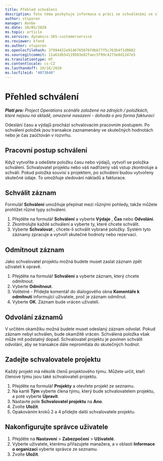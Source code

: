 ```yaml
---
title: Přehled schválení
description: Toto téma poskytuje informace o práci se schváleními ve službě Project Operations.
author: stsporen
manager: Annbe
ms.date: 10/05/2020
ms.topic: article
ms.service: dynamics-365-customerservice
ms.reviewer: kfend
ms.author: stsporen
ms.openlocfilehash: 37994422e9146765076fdbb77f5c763b4f1d0802
ms.sourcegitcommit: 11a61db54119503e82faec5f99c4273e8d1247e5
ms.translationtype: HT
ms.contentlocale: cs-CZ
ms.lasthandoff: 10/16/2020
ms.locfileid: "4073640"
---
```

# <a name="approvals-overview"></a>Přehled schválení

_**Platí pro:** Project Operations scénáře založené na zdrojích / položkách, které nejsou na skladě, omezené nasazení - dohoda o pro forma fakturaci_

Odeslání času a výdajů prochází schvalovacím pracovním postupem. Po schválení položek jsou transakce zaznamenány ve skutečných hodnotách nebo je čas zaúčtován v rozvrhu.

## <a name="approvals-workflow"></a>Pracovní postup schválení
Když vytvoříte a odešlete položku času nebo výdajů, vytvoří se položka schválení. Schvalovatel projektu nebo váš nadřízený váš vstup zkontroluje a schválí. Pokud položka souvisí s projektem, po schválení budou vytvořeny skutečné údaje. To umožňuje sledování nákladů a fakturace. 

## <a name="approve-an-entry"></a>Schválit záznam
Formulář **Schválení** umožňuje přepínat mezi různými pohledy, takže můžete prohlížet různé typy schválení.
  
1. Přejděte na formulář **Schválení** a vyberte **Výdaje** , **Čas** nebo **Odvolání**.
2. Zkontrolujte každé schválení a vyberte ty, které chcete schválit.
3. Vyberte **Schvalovat** , chcete-li schválit vybrané položky.
Systém tyto záznamy zpracuje a vytvoří skutečné hodnoty nebo rezervaci.

## <a name="reject-an-entry"></a>Odmítnout záznam
Jako schvalovatel projektu možná budete muset zaslat záznam zpět uživateli k opravě.
  
1. Přejděte na formulář **Schválení** a vyberte záznam, který chcete odmítnout. 
2. Vyberte **Odmítnout**.
3. Volitelné - Přidejte komentář do dialogového okna **Komentáře k odmítnutí** informující uživatele, proč je záznam odmítnut.
4. Vyberte **OK**. Záznam bude vrácen uživateli.
  
## <a name="recall-entries"></a>Odvolání záznamů
V určitém okamžiku možná budete muset odeslaný záznam odvolat. Pokud záznam nebyl schválen, bude okamžitě vrácen. Schválená položka však může mít podstatný dopad. Schvalovatel projektu je povinen schválit odvolání, aby se transakce dále nepromítala do skutečných hodnot.

## <a name="specify-project-approvers"></a>Zadejte schvalovatele projektu
Každý projekt má několik členů projektového týmu. Můžete určit, kteří členové týmu jsou také schvalovateli projektu.

1. Přejděte na formulář **Projekty** a otevřete projekt ze seznamu.
2. Na kartě **Tým** vyberte člena týmu, který bude schvalovatelem projektu, a poté vyberte **Upravit**.
3. Nastavte pole **Schvalovatel projektu** na **Ano**.
4. Zvolte **Uložit**.
5. Opakováním kroků 2 a 4 přidejte další schvalovatele projektu.

## <a name="configure-the-users-manager"></a>Nakonfigurujte správce uživatele

1. Přejděte na **Nastavení** > **Zabezpečení** > **Uživatelé**.
2. Vyberte uživatele, kterému přiřazujete manažera, a v oblasti **Informace o organizaci** vyberte správce ze seznamu. 
3. Zvolte **Uložit**.


